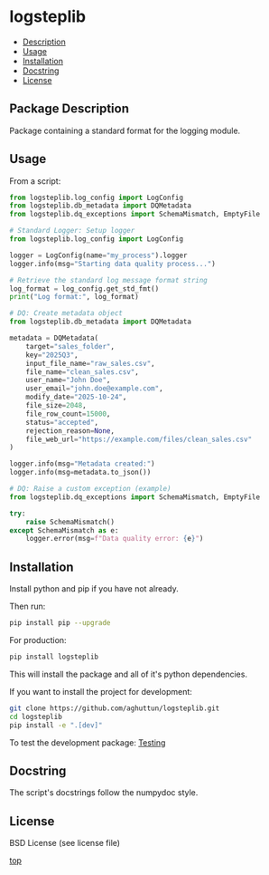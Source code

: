 # logsteplib

- [Description](#package-description)
- [Usage](#usage)
- [Installation](#installation)
- [Docstring](#docstring)
- [License](#license)

## Package Description

Package containing a standard format for the logging module.

## Usage

From a script:

```python
from logsteplib.log_config import LogConfig
from logsteplib.db_metadata import DQMetadata
from logsteplib.dq_exceptions import SchemaMismatch, EmptyFile
```

```python
# Standard Logger: Setup logger
from logsteplib.log_config import LogConfig

logger = LogConfig(name="my_process").logger
logger.info(msg="Starting data quality process...")
```

```python
# Retrieve the standard log message format string
log_format = log_config.get_std_fmt()
print("Log format:", log_format)
```

```python
# DQ: Create metadata object
from logsteplib.db_metadata import DQMetadata

metadata = DQMetadata(
    target="sales_folder",
    key="2025Q3",
    input_file_name="raw_sales.csv",
    file_name="clean_sales.csv",
    user_name="John Doe",
    user_email="john.doe@example.com",
    modify_date="2025-10-24",
    file_size=2048,
    file_row_count=15000,
    status="accepted",
    rejection_reason=None,
    file_web_url="https://example.com/files/clean_sales.csv"
)

logger.info(msg="Metadata created:")
logger.info(msg=metadata.to_json())
```

```python
# DQ: Raise a custom exception (example)
from logsteplib.dq_exceptions import SchemaMismatch, EmptyFile

try:
    raise SchemaMismatch()
except SchemaMismatch as e:
    logger.error(msg=f"Data quality error: {e}")
```

## Installation

Install python and pip if you have not already.

Then run:

```bash
pip install pip --upgrade
```

For production:

```bash
pip install logsteplib
```

This will install the package and all of it's python dependencies.

If you want to install the project for development:

```bash
git clone https://github.com/aghuttun/logsteplib.git
cd logsteplib
pip install -e ".[dev]"
```

To test the development package: [Testing](#testing)

## Docstring

The script's docstrings follow the numpydoc style.

## License

BSD License (see license file)

[top](#logsteplib)
